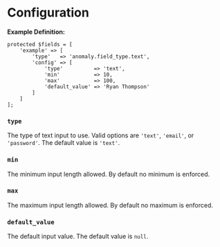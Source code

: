 # Configuration

**Example Definition:**

    protected $fields = [
        'example' => [
            'type'   => 'anomaly.field_type.text',
            'config' => [
                'type'          => 'text',
                'min'           => 10,
                'max'           => 100,
                'default_value' => 'Ryan Thompson'
            ]
        ]
    ];

### `type`

The type of text input to use. Valid options are `'text'`, `'email'`, or `'password'`. The default value is `'text'`.

### `min`

The minimum input length allowed. By default no minimum is enforced.

### `max`

The maximum input length allowed. By default no maximum is enforced.

### `default_value`

The default input value. The default value is `null`.
